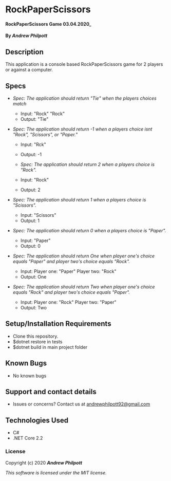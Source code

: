 # RockPaperScissors

#### RockPaperScissors Game 03.04.2020\_

#### By _**Andrew Philpott**_

## Description

This application is a console based RockPaperScissors game for 2 players or against a computer.

## Specs

- _Spec: The application should return "Tie" when the players choices match_

  - Input: "Rock" "Rock"
  - Output: "Tie"

- _Spec: The application should return -1 when a players choice isnt "Rock", "Scissors", or "Paper."_

  - Input: "Rck"
  - Output: -1

  - _Spec: The application should return 2 when a players choice is "Rock"._

  - Input: "Rock"
  - Output: 2

- _Spec: The application should return 1 when a players choice is "Scissors"._

  - Input: "Scissors"
  - Output: 1

- _Spec: The application should return 0 when a players choice is "Paper"._

  - Input: "Paper"
  - Output: 0

- _Spec: The application should return One when player one's choice equals "Paper" and player two's choice equals "Rock"._

  - Input: Player one: "Paper" Player two: "Rock"
  - Output: One

- _Spec: The application should return Two when player one's choice equals "Rock" and player two's choice equals "Paper"._
  - Input: Player one: "Rock" Player two: "Paper"
  - Output: Two

## Setup/Installation Requirements

- Clone this repository.
- \$dotnet restore in tests
- \$dotnet build in main project folder

## Known Bugs

- No known bugs

## Support and contact details

- Issues or concerns? Contact us at andrewphilpott92@gmail.com

## Technologies Used

- C#
- .NET Core 2.2

### License

Copyright (c) 2020 **_Andrew Philpott_**

_This software is licensed under the MIT license._
